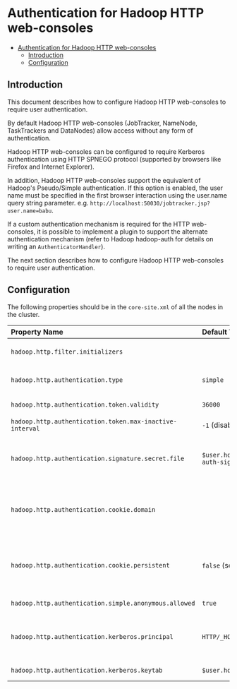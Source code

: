 <!---
  Licensed under the Apache License, Version 2.0 (the "License");
  you may not use this file except in compliance with the License.
  You may obtain a copy of the License at

   http://www.apache.org/licenses/LICENSE-2.0

  Unless required by applicable law or agreed to in writing, software
  distributed under the License is distributed on an "AS IS" BASIS,
  WITHOUT WARRANTIES OR CONDITIONS OF ANY KIND, either express or implied.
  See the License for the specific language governing permissions and
  limitations under the License. See accompanying LICENSE file.
-->

Authentication for Hadoop HTTP web-consoles
===========================================

* [Authentication for Hadoop HTTP web-consoles](#Authentication_for_Hadoop_HTTP_web-consoles)
    * [Introduction](#Introduction)
    * [Configuration](#Configuration)

Introduction
------------

This document describes how to configure Hadoop HTTP web-consoles to require user authentication.

By default Hadoop HTTP web-consoles (JobTracker, NameNode, TaskTrackers and DataNodes) allow access without any form of authentication.

Hadoop HTTP web-consoles can be configured to require Kerberos authentication using HTTP SPNEGO protocol (supported by browsers like Firefox and Internet Explorer).

In addition, Hadoop HTTP web-consoles support the equivalent of Hadoop's Pseudo/Simple authentication. If this option is enabled, the user name must be specified in the first browser interaction using the user.name query string parameter. e.g. `http://localhost:50030/jobtracker.jsp?user.name=babu`.

If a custom authentication mechanism is required for the HTTP web-consoles, it is possible to implement a plugin to support the alternate authentication mechanism (refer to Hadoop hadoop-auth for details on writing an `AuthenticatorHandler`).

The next section describes how to configure Hadoop HTTP web-consoles to require user authentication.

Configuration
-------------

The following properties should be in the `core-site.xml` of all the nodes in the cluster.

| Property Name                                          | Default Value                                  | Description                                                                                                                                                                                                                                                                                                                                                   |
|:------------------------------------------------------ |:---------------------------------------------- |:--------------------------------------------------------------------------------------------------------------------------------------------------------------------------------------------------------------------------------------------------------------------------------------------------------------------------------------------------------------|
| `hadoop.http.filter.initializers`                      |                                                | Add to this property the `org.apache.hadoop.security.AuthenticationFilterInitializer` initializer class.                                                                                                                                                                                                                                                      |
| `hadoop.http.authentication.type`                      | `simple`                                       | Defines authentication used for the HTTP web-consoles. The supported values are: `simple` \| `kerberos` \| `#AUTHENTICATION_HANDLER_CLASSNAME#`.                                                                                                                                                                                                              |
| `hadoop.http.authentication.token.validity`            | `36000`                                        | Indicates how long (in seconds) an authentication token is valid before it has to be renewed.                                                                                                                                                                                                                                                                 |
| `hadoop.http.authentication.token.max-inactive-interval` | `-1` (disabled)                            | Specifies the time, in seconds, between client requests the server will invalidate the token.                                                                                                                                                                                                                                                                 |
| `hadoop.http.authentication.signature.secret.file`     | `$user.home/hadoop-http-auth-signature-secret` | The signature secret file for signing the authentication tokens. The same secret should be used for all nodes in the cluster, JobTracker, NameNode, DataNode and TastTracker. This file should be readable only by the Unix user running the daemons.                                                                                                         |
| `hadoop.http.authentication.cookie.domain`             |                                                | The domain to use for the HTTP cookie that stores the authentication token. For authentication to work correctly across all nodes in the cluster the domain must be correctly set. There is no default value, the HTTP cookie will not have a domain working only with the hostname issuing the HTTP cookie.                                                  |
| `hadoop.http.authentication.cookie.persistent`         | `false` (session cookie)                       | Specifies the persistence of the HTTP cookie. If the value is true, the cookie is a persistent one. Otherwise, it is a session cookie. *IMPORTANT*: when using IP addresses, browsers ignore cookies with domain settings. For this setting to work properly all nodes in the cluster must be configured to generate URLs with `hostname.domain` names on it. |
| `hadoop.http.authentication.simple.anonymous.allowed`  | `true`                                         | Indicates whether anonymous requests are allowed when using 'simple' authentication.                                                                                                                                                                                                                                                                          |
| `hadoop.http.authentication.kerberos.principal`        | `HTTP/_HOST@$LOCALHOST`                        | Indicates the Kerberos principal to be used for HTTP endpoint when using 'kerberos' authentication. The principal short name must be `HTTP` per Kerberos HTTP SPNEGO specification. `_HOST` -if present- is replaced with bind address of the HTTP server.                                                                                                    |
| `hadoop.http.authentication.kerberos.keytab`           | `$user.home/hadoop.keytab`                     | Location of the keytab file with the credentials for the Kerberos principal used for the HTTP endpoint.                                                                                                                                                                                                                                                       |
